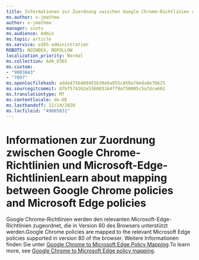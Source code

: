 ```yaml
---
title: Informationen zur Zuordnung zwischen Google Chrome-Richtlinien und Microsoft-Edge-Richtlinien
ms.author: v-jmathew
author: v-jmathew
manager: scotv
ms.audience: Admin
ms.topic: article
ms.service: o365-administration
ROBOTS: NOINDEX, NOFOLLOW
localization_priority: Normal
ms.collection: Adm_O365
ms.custom:
- "9003843"
- "7097"
ms.openlocfilehash: adde475b409455b30e6a955c850a70eda8e7b625
ms.sourcegitcommit: 87bf574162e536003164ff9af50005c5a7dce601
ms.translationtype: MT
ms.contentlocale: de-DE
ms.lasthandoff: 12/14/2020
ms.locfileid: "49665831"
---
```

# <a name="learn-about-mapping-between-google-chrome-policies-and-microsoft-edge-policies"></a><span data-ttu-id="350de-102">Informationen zur Zuordnung zwischen Google Chrome-Richtlinien und Microsoft-Edge-Richtlinien</span><span class="sxs-lookup"><span data-stu-id="350de-102">Learn about mapping between Google Chrome policies and Microsoft Edge policies</span></span>

<span data-ttu-id="350de-103">Google Chrome-Richtlinien werden den relevanten Microsoft-Edge-Richtlinien zugeordnet, die in Version 80 des Browsers unterstützt werden.</span><span class="sxs-lookup"><span data-stu-id="350de-103">Google Chrome policies are mapped to the relevant Microsoft Edge policies supported in version 80 of the browser.</span></span> <span data-ttu-id="350de-104">Weitere Informationen finden Sie unter [Google Chrome to Microsoft Edge Policy Mapping](https://go.microsoft.com/fwlink/?linkid=2141933).</span><span class="sxs-lookup"><span data-stu-id="350de-104">To learn more, see [Google Chrome to Microsoft Edge policy mapping](https://go.microsoft.com/fwlink/?linkid=2141933).</span></span>
